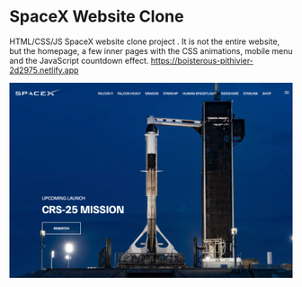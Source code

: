 # SpaceX Website Clone

HTML/CSS/JS SpaceX website clone project . It is not the entire website, but the homepage, a few inner pages with the CSS animations, mobile menu and the JavaScript countdown effect.
https://boisterous-pithivier-2d2975.netlify.app

![SpaceX Website](img/screen.jpg)
